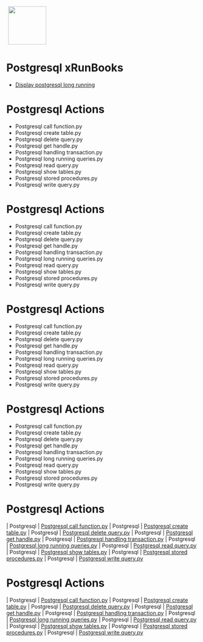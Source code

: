 <img align="center" src="https://unskript.com/assets/favicon.png" width="100" height="100" style="padding: 5px">

 # Postgresql xRunBooks

* [Display postgresql long running](https://github.com/unskript/Awesome-CloudOps-Automation/tree/master)


 # Postgresql Actions 

* Postgresql call function.py
* Postgresql create table.py
* Postgresql delete query.py
* Postgresql get handle.py
* Postgresql handling transaction.py
* Postgresql long running queries.py
* Postgresql read query.py
* Postgresql show tables.py
* Postgresql stored procedures.py
* Postgresql write query.py


 # Postgresql Actions 

* Postgresql call function.py
* Postgresql create table.py
* Postgresql delete query.py
* Postgresql get handle.py
* Postgresql handling transaction.py
* Postgresql long running queries.py
* Postgresql read query.py
* Postgresql show tables.py
* Postgresql stored procedures.py
* Postgresql write query.py


 # Postgresql Actions 

* Postgresql call function.py
* Postgresql create table.py
* Postgresql delete query.py
* Postgresql get handle.py
* Postgresql handling transaction.py
* Postgresql long running queries.py
* Postgresql read query.py
* Postgresql show tables.py
* Postgresql stored procedures.py
* Postgresql write query.py


 # Postgresql Actions 

* Postgresql call function.py
* Postgresql create table.py
* Postgresql delete query.py
* Postgresql get handle.py
* Postgresql handling transaction.py
* Postgresql long running queries.py
* Postgresql read query.py
* Postgresql show tables.py
* Postgresql stored procedures.py
* Postgresql write query.py


 # Postgresql Actions 

| Postgresql | [Postgresql call function.py](https://github.com/unskript/Awesome-CloudOps-Automation/tree/master/Postgresql/legos/postgresql_call_function) 
| Postgresql | [Postgresql create table.py](https://github.com/unskript/Awesome-CloudOps-Automation/tree/master/Postgresql/legos/postgresql_create_table) 
| Postgresql | [Postgresql delete query.py](https://github.com/unskript/Awesome-CloudOps-Automation/tree/master/Postgresql/legos/postgresql_delete_query) 
| Postgresql | [Postgresql get handle.py](https://github.com/unskript/Awesome-CloudOps-Automation/tree/master/Postgresql/legos/postgresql_get_handle) 
| Postgresql | [Postgresql handling transaction.py](https://github.com/unskript/Awesome-CloudOps-Automation/tree/master/Postgresql/legos/postgresql_handling_transaction) 
| Postgresql | [Postgresql long running queries.py](https://github.com/unskript/Awesome-CloudOps-Automation/tree/master/Postgresql/legos/postgresql_long_running_queries) 
| Postgresql | [Postgresql read query.py](https://github.com/unskript/Awesome-CloudOps-Automation/tree/master/Postgresql/legos/postgresql_read_query) 
| Postgresql | [Postgresql show tables.py](https://github.com/unskript/Awesome-CloudOps-Automation/tree/master/Postgresql/legos/postgresql_show_tables) 
| Postgresql | [Postgresql stored procedures.py](https://github.com/unskript/Awesome-CloudOps-Automation/tree/master/Postgresql/legos/postgresql_stored_procedures) 
| Postgresql | [Postgresql write query.py](https://github.com/unskript/Awesome-CloudOps-Automation/tree/master/Postgresql/legos/postgresql_write_query) 


 # Postgresql Actions 

| Postgresql | [Postgresql call function.py](https://github.com/unskript/Awesome-CloudOps-Automation/tree/master/Postgresql/legos/postgresql_call_function) 
| Postgresql | [Postgresql create table.py](https://github.com/unskript/Awesome-CloudOps-Automation/tree/master/Postgresql/legos/postgresql_create_table) 
| Postgresql | [Postgresql delete query.py](https://github.com/unskript/Awesome-CloudOps-Automation/tree/master/Postgresql/legos/postgresql_delete_query) 
| Postgresql | [Postgresql get handle.py](https://github.com/unskript/Awesome-CloudOps-Automation/tree/master/Postgresql/legos/postgresql_get_handle) 
| Postgresql | [Postgresql handling transaction.py](https://github.com/unskript/Awesome-CloudOps-Automation/tree/master/Postgresql/legos/postgresql_handling_transaction) 
| Postgresql | [Postgresql long running queries.py](https://github.com/unskript/Awesome-CloudOps-Automation/tree/master/Postgresql/legos/postgresql_long_running_queries) 
| Postgresql | [Postgresql read query.py](https://github.com/unskript/Awesome-CloudOps-Automation/tree/master/Postgresql/legos/postgresql_read_query) 
| Postgresql | [Postgresql show tables.py](https://github.com/unskript/Awesome-CloudOps-Automation/tree/master/Postgresql/legos/postgresql_show_tables) 
| Postgresql | [Postgresql stored procedures.py](https://github.com/unskript/Awesome-CloudOps-Automation/tree/master/Postgresql/legos/postgresql_stored_procedures) 
| Postgresql | [Postgresql write query.py](https://github.com/unskript/Awesome-CloudOps-Automation/tree/master/Postgresql/legos/postgresql_write_query) 
